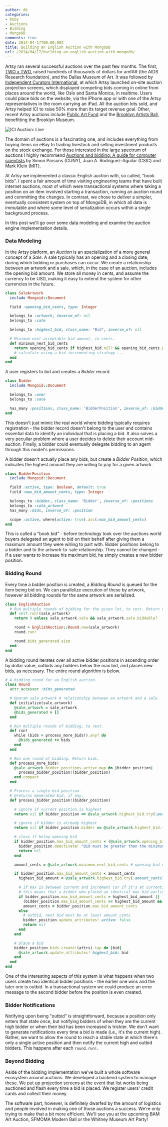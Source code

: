 ```yaml
---
author: db
categories:
- Ruby
- Auctions
- Bidding
- MongoDB
comments: true
date: 2014-04-17T00:00:00Z
title: Building an English Auction with MongoDB
url: /2014/04/17/building-an-english-auction-with-mongodb/
---
```


Artsy ran several successful auctions over the past few months. The first, [TWO x TWO](https://artsy.net/feature/two-x-two), raised hundreds of thousands of dollars for amfAR (the AIDS Research foundation), and the Dallas Museum of Art. It was followed by [Independent Curators International](https://artsy.net/feature/ici-benefit-auction), at which Artsy launched on-site auction projection screens, which displayed competing bids coming in online from places around the world, like Oslo and Santa Monica, in realtime. Users could place bids on the website, via the iPhone app or with one of the Artsy representatives in the room carrying an iPad.  All the auction lots sold, and Artsy helped ICI to raise 50% more than its target revenue goal. Other, recent Artsy auctions include [Public Art Fund](https://artsy.net/feature/public-art-fund-2014-spring-benefit) and the [Brooklyn Artists Ball](https://artsy.net/feature/brooklyn-artists-ball), benefitting the Brooklyn Museum.

![ICI Auction: Live](/images/2014-04-17-implementing-bidding-in-an-english-auction-with-mongodb/ici-live-auction.jpg)

The domain of auctions is a fascinating one, and includes everything from buying items on eBay to trading livestock and selling investment products on the stock exchange. For those interested in the large spectrum of auctions I highly recommend [Auctions and bidding: A guide for computer
scientists](http://www.sci.brooklyn.cuny.edu/~parsons/projects/mech-design/publications/bluffers-final.pdf) by Simon Parsons (CUNY), Juan A. Rodriguez-Aguilar (CSIC) and Mark Klein (MIT).

At Artsy we implemented a classic English auction with, so called, "book bids". I spent a fair amount of time visiting engineering teams that have built internet auctions, most of which were transactional systems where taking a position on an item involved starting a transaction, running an auction round and committing the changes. In contrast, we chose to deliver a simpler, eventually consistent system on top of MongoDB, in which all data is immutable and where some level of serialization occurs within a single background process.

In this post we'll go over some data modeling and examine the auction engine implementation details.

<!--more-->

### Data Modeling

In the Artsy platform, an *Auction* is an specialization of a more general concept of a *Sale*. A sale typically has an opening and a closing date, during which bidding or purchases can occur. We create a relationship between an artwork and a sale, which, in the case of an auction, includes the opening bid amount. We store all money in cents, and assume the currency to be USD, making it easy to extend the system for other currencies in the future.

``` ruby
class SaleArtwork
  include Mongoid::Document

  field :opening_bid_cents, type: Integer

  belongs_to :artwork, inverse_of: nil
  belongs_to :sale

  belongs_to :highest_bid, class_name: "Bid", inverse_of: nil

  # Minimum next acceptable bid amount, in cents.
  def minimum_next_bid_cents
    return opening_bid_cents if highest_bid.nil? && opening_bid_cents.present?
    # calculate using a bid incrementing strategy ...
  end
end
```

A user registers to bid and creates a *Bidder* record.

``` ruby
class Bidder
  include Mongoid::Document

  belongs_to :user
  belongs_to :sale

  has_many :positions, class_name: 'BidderPosition', inverse_of: :bidder
end
```

This doesn't just mimic the real world where bidding typically requires registration - the bidder record doesn't belong to the user and contains essential data to identify an individual that is placing a bid. It also solves a very peculiar problem where a user decides to delete their account mid-auction. Finally, a bidder could eventually delegate bidding to an agent through this model's permissions.

A bidder doesn't actually place any bids, but create a *Bidder Position*, which indicates the highest amount they are willing to pay for a given artwork.

``` ruby
class BidderPosition
  include Mongoid::Document

  field :active, type: Boolean, default: true
  field :max_bid_amount_cents, type: Integer

  belongs_to :bidder, class_name: 'Bidder', inverse_of: :positions
  belongs_to :sale_artwork
  has_many :bids, inverse_of: :position

  scope :active, where(active: true).asc(:max_bid_amount_cents)
end
```

This is called a "book bid" - before technology took over the auctions world buyers delegated an agent to bid on their behalf after giving them a maximum amount they were willing to part with. Bidder positions belong to a bidder and to the artwork-to-sale relationship. They cannot be changed - if a user wants to increase his maximum bid, he simply creates a new bidder position.

### Bidding Round

Every time a bidder position is created, a *Bidding Round* is queued for the item being bid on. We can parallelize execution of these by artwork, however all bidding rounds for the same artwork are serialized.

``` ruby
class EnglishAuction
  # Run multiple rounds of bidding for the given lot, to rest. Return number of bids generated.
  def self.run!(sale_artwork)
    return 0 unless sale_artwork.sale && sale_artwork.sale.biddable?

    round = EnglishAuction::Round.new(sale_artwork)
    round.run!

    round.bids_generated.size
  end
end
```

A bidding round iterates over all active bidder positions in ascending order by dollar value, outbids any bidders below the max bid, and places new bids, as necessary. The entire round algorithm is below.

``` ruby
# A bidding round for an English auction.
class Round
  attr_accessor :bids_generated

  # @param sale_artwork A relationship between an artwork and a sale.
  def initialize(sale_artwork)
    @sale_artwork = sale_artwork
    @bids_generated = []
  end

  # Run multiple rounds of bidding, to rest.
  def run!
    while (bids = process_more_bids!).any? do
      @bids_generated += bids
    end
  end

  # Run one round of bidding. Return bids.
  def process_more_bids!
    @sale_artwork.bidder_positions.active.map do |bidder_position|
      process_bidder_position!(bidder_position)
    end.compact
  end

  # Process a single bid position.
  # @returns Generated bid, if any.
  def process_bidder_position!(bidder_position)

    # ignore if current position is highest
    return nil if bidder_position == @sale_artwork.highest_bid.try(:position)

    # ignore if bidder is already highest
    return nil if bidder_position.bidder == @sale_artwork.highest_bid.try(:position).try(:bidder)

    # close if below opening bid
    if bidder_position.max_bid_amount_cents < (@sale_artwork.opening_bid_cents || 1)
      bidder_position.deactivate! "Bid must be greater than the minimum bid of #{@sale_artwork.opening_bid_cents}."
      return nil
    end

    amount_cents = @sale_artwork.minimum_next_bid_cents # opening bid or an increment thereafter

    if bidder_position.max_bid_amount_cents < amount_cents
      highest_bid_amount = @sale_artwork.highest_bid.try(:amount_cents) || 0

      # if max is between current and increment (or if it's at current, but earlier), bid max anyway
      # this means that a bidder who placed an identical max bid earlier becomes the highest bidder
      if bidder_position.max_bid_amount_cents > highest_bid_amount ||
        (bidder_position.max_bid_amount_cents == highest_bid_amount && bidder_position.id < @sale_artwork.highest_bid.position.id)
        amount_cents = bidder_position.max_bid_amount_cents
      else
        # outbid, next bid must be at least amount_cents
        bidder_position.update_attributes! active: false
        return nil
      end
    end

    # place a bid
    bidder_position.bids.create!(attrs).tap do |bid|
      @sale_artwork.update_attributes! highest_bid: bid
    end
  end
end
```

One of the interesting aspects of this system is what happens when two users create two identical bidder positions - the earlier one wins and the later one is outbid. In a transactional system we could produce an error message to the second bidder before the position is even created.

### Bidder Notifications

Notifying upon being "outbid" is straightforward, because a position only enters that state once, but notifying bidders of when they are the current high bidder or when their bid has been increased is trickier. We don't want to generate notifications every time a bid is made (i.e., it's the current high). Rather, we want to allow the round to reach a stable state at which there's only a single active position and then notify the current high and outbid bidders. This happens after each `round.run!`.

### Beyond Bidding

Aside of the bidding implementation we've built a whole software ecosystem around auctions. We developed a backend system to manage these. We put up projection screens at the event that list works being auctioned and flash every time a bid is placed. We register users' credit cards and collect their money.

The software part, however, is definitely dwarfed by the amount of logistics and people involved in making one of those auctions a success. We're only trying to make that a bit more efficient. We'll see you at the upcoming BAM Art Auction, SFMOMA Modern Ball or the Whitney Museum Art Party!

